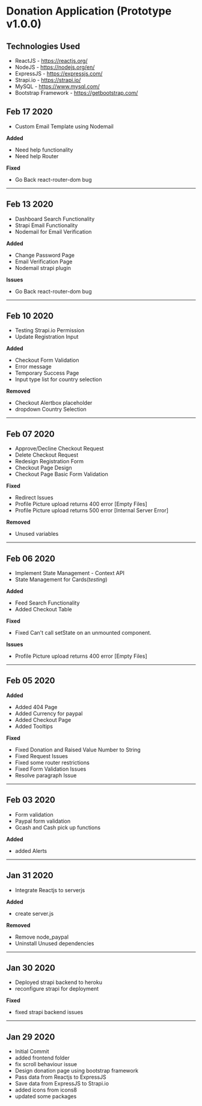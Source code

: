 <h1>Donation Application (Prototype v1.0.0)</h1>

<h2>Technologies Used</h2>
<ul>
  <li>ReactJS - <a href='https://reactjs.org/'>https://reactjs.org/</a></li>
  <li>NodeJS - <a href='https://nodejs.org/en/'>https://nodejs.org/en/</a></li>
  <li>ExpressJS - <a href='https://expressjs.com/'>https://expressjs.com/</a></li>
  <li>Strapi.io - <a href='https://strapi.io/'>https://strapi.io/</a></li>
  <li>MySQL - <a href='https://www.mysql.com/'>https://www.mysql.com/</a></li>
  <li>Bootstrap Framework - <a href='https://getbootstrap.com/'>https://getbootstrap.com/</a></li>
</ul>

<h2>Feb 17 2020</h2>
<ul>
  <li>Custom Email Template using Nodemail</li>
</ul>
<p><strong>Added</strong></p>
<ul>
  <li>Need help functionality</li>
  <li>Need help Router</li>
</ul>
<p><strong>Fixed</strong></p>
<ul>
  <li>Go Back react-router-dom bug</li>
</ul>
<hr/>

<h2>Feb 13 2020</h2>
<ul>
  <li>Dashboard Search Functionality</li>
  <li>Strapi Email Functionality</li>
  <li>Nodemail for Email Verification</li>
</ul>
<p><strong>Added</strong></p>
<ul>
  <li>Change Password Page</li>
  <li>Email Verification Page</li>
  <li>Nodemail strapi plugin</li>
</ul>
<p><strong>Issues</strong></p>
<ul>
  <li>Go Back react-router-dom bug</li>
</ul>
<hr/>

<h2>Feb 10 2020</h2>
<ul>
  <li>Testing Strapi.io Permission</li>
  <li>Update Registration Input</li>
</ul>
<p><strong>Added</strong></p>
<ul>
  <li>Checkout Form Validation</li>
  <li>Error message</li>
  <li>Temporary Success Page</li>
  <li>Input type list for country selection</li>
</ul>
<p><strong>Removed</strong></p>
<ul>
  <li>Checkout Alertbox placeholder</li>
  <li>dropdown Country Selection</li>
</ul>
<hr/>


<h2>Feb 07 2020</h2>
<ul>
  <li>Approve/Decline Checkout Request</li>
  <li>Delete Checkout Request</li>
  <li>Redesign Registration Form</li>
  <li>Checkout Page Design</li>
  <li>Checkout Page Basic Form Validation</li>
</ul>
<p><strong>Fixed</strong></p>
<ul>
  <li>Redirect Issues</li>
  <li>Profile Picture upload returns 400 error [Empty Files]</li>
  <li>Profile Picture upload returns 500 error [Internal Server Error]</li>
</ul>
<p><strong>Removed</strong></p>
<ul>
  <li>Unused variables</li>
</ul>
<hr/>


<h2>Feb 06 2020</h2>
<ul>
  <li>Implement State Management - Context API</li>
  <li>State Management for Cards(<em>testing</em>)</li>
</ul>
<p><strong>Added</strong></p>
<ul>
  <li>Feed Search Functionality</li>
  <li>Added Checkout Table</li>
</ul>
<p><strong>Fixed</strong></p>
<ul>
  <li>Fixed Can't call setState on an unmounted component.</li>
</ul>
<p><strong>Issues</strong></p>
<ul>
  <li>Profile Picture upload returns 400 error [Empty Files]</li>
</ul>
<hr/>


<h2>Feb 05 2020</h2>
<p><strong>Added</strong></p>
<ul>
  <li>Added 404 Page</li>
  <li>Added Currency for paypal</li>
  <li>Added Checkout Page</li>
  <li>Added Tooltips</li>
</ul>
<p><strong>Fixed</strong></p>
<ul>
  <li>Fixed Donation and Raised Value Number to String</li>
  <li>Fixed Request Issues</li>
  <li>Fixed some router restrictions</li>
  <li>Fixed Form Validation Issues</li>
  <li>Resolve paragraph Issue</li>
</ul>
<hr/>


<h2>Feb 03 2020</h2>
<ul>
  <li>Form validation</li>
  <li>Paypal form validation</li>
  <li>Gcash and Cash pick up functions</li>
</ul>
<p><strong>Added</strong></p>
<ul>
  <li>added Alerts</li>
</ul>
<hr/>


<h2>Jan 31 2020</h2>
<ul>
  <li>Integrate Reactjs to serverjs</li>
</ul>
<p><strong>Added</strong></p>
<ul>
  <li>create server.js</li>
</ul>
<p><strong>Removed</strong></p>
<ul>
  <li>Remove node_paypal</li>
  <li>Uninstall Unused dependencies</li>
</ul>
<hr/>


<h2>Jan 30 2020</h2>
<ul>
  <li>Deployed strapi backend to heroku</li>
  <li>reconfigure strapi for deployment</li>
</ul>
<p><strong>Fixed</strong></p>
<ul>
  <li>fixed strapi backend issues</li>
</ul>
<hr/>


<h2>Jan 29 2020</h2>
<ul>
  <li>Initial Commit</li>
  <li>added frontend folder</li>
  <li>fix scroll behaviour issue</li>
  <li>Design donation page using bootstrap framework</li>
  <li>Pass data from Reactjs to ExpressJS</li>
  <li>Save data from ExpressJS to Strapi.io</li>
  <li>added icons from icons8</li>
  <li>updated some packages</li>
</ul>
